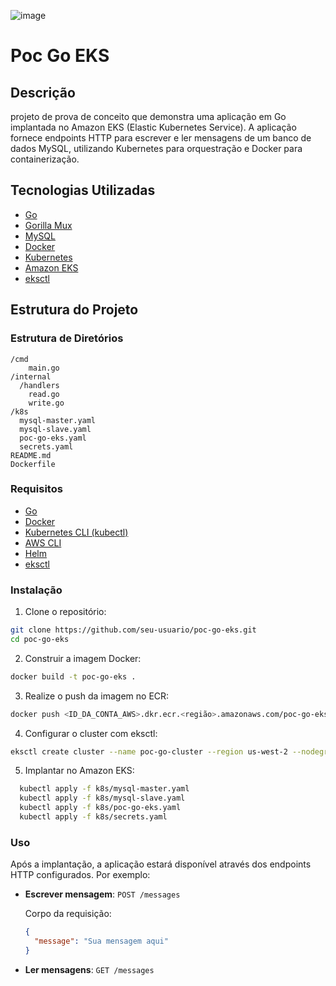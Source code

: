 ![image](https://github.com/user-attachments/assets/e6a71825-9367-4f6c-b10c-bc2555e934cc)

# Poc Go EKS

## Descrição

projeto de prova de conceito que demonstra uma aplicação em Go implantada no Amazon EKS (Elastic Kubernetes Service). A aplicação fornece endpoints HTTP para escrever e ler mensagens de um banco de dados MySQL, utilizando Kubernetes para orquestração e Docker para containerização.

## Tecnologias Utilizadas

- [Go](https://golang.org/)
- [Gorilla Mux](https://github.com/gorilla/mux)
- [MySQL](https://www.mysql.com/)
- [Docker](https://www.docker.com/)
- [Kubernetes](https://kubernetes.io/)
- [Amazon EKS](https://aws.amazon.com/eks/)
- [eksctl](https://eksctl.io/)

## Estrutura do Projeto

### Estrutura de Diretórios

```
/cmd
    main.go
/internal
  /handlers
    read.go
    write.go
/k8s
  mysql-master.yaml
  mysql-slave.yaml
  poc-go-eks.yaml
  secrets.yaml
README.md
Dockerfile
```

### Requisitos

- [Go](https://golang.org/dl/)
- [Docker](https://www.docker.com/get-started)
- [Kubernetes CLI (kubectl)](https://kubernetes.io/docs/tasks/tools/)
- [AWS CLI](https://aws.amazon.com/cli/)
- [Helm](https://helm.sh/docs/intro/install/)
- [eksctl](https://eksctl.io/)

### Instalação

1. Clone o repositório:

  ```bash
  git clone https://github.com/seu-usuario/poc-go-eks.git
  cd poc-go-eks
  ```

2. Construir a imagem Docker:

  ```bash
  docker build -t poc-go-eks .
  ```

3. Realize o push da imagem no ECR:

  ```bash
  docker push <ID_DA_CONTA_AWS>.dkr.ecr.<região>.amazonaws.com/poc-go-eks:latest
  ```

4. Configurar o cluster com eksctl:

  ```bash
  eksctl create cluster --name poc-go-cluster --region us-west-2 --nodegroup-name poc-nodes --node-type t2.medium --nodes 3
  ```

5. Implantar no Amazon EKS:

  ```bash
    kubectl apply -f k8s/mysql-master.yaml
    kubectl apply -f k8s/mysql-slave.yaml
    kubectl apply -f k8s/poc-go-eks.yaml
    kubectl apply -f k8s/secrets.yaml
  ```

### Uso

Após a implantação, a aplicação estará disponível através dos endpoints HTTP configurados. Por exemplo:

- **Escrever mensagem**: `POST /messages`

  Corpo da requisição:

  ```json
  {
    "message": "Sua mensagem aqui"
  }
  ```

- **Ler mensagens**: `GET /messages`
